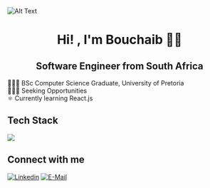 
![Alt Text](https://imgur.com/6noDTD2)
<div style="text-align: center;" >
<h1>Hi! , I'm <b>Bouchaib</b> 👨‍🎓 </h1>
<h2>Software Engineer from South Africa </h2>
</div>

👩🏻‍🎓 BSc Computer Science Graduate, University of Pretoria <br>
👩🏻‍💻 Seeking Opportunities <br>
⚛️ Currently learning React.js <br>

## Tech Stack
  <a href="https://skillicons.dev">
    <img src="https://skillicons.dev/icons?i=cpp,java,postgresql,vscode,idea,js,ts,react,angular,html,css,aws,github" />
  </a>
  
    
## Connect with me
  [![Linkedin](https://img.shields.io/badge/linked-in-369?style=flat-square&logo=linkedin&logoColor=white&color=blue)](https://za.linkedin.com/in/bmchraf)
  [![E-Mail](https://img.shields.io/badge/email-reveal-2a8?style=flat-square&logo=gmail&logoColor=white&color=blueviolet)](mailto:bmchraf@gmail.com)
